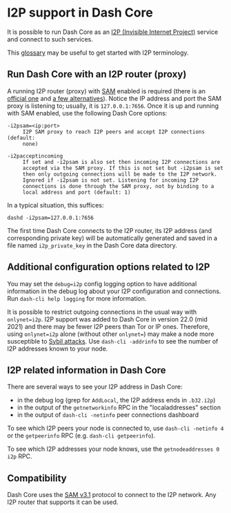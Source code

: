 # I2P support in Dash Core

It is possible to run Dash Core as an
[I2P (Invisible Internet Project)](https://en.wikipedia.org/wiki/I2P)
service and connect to such services.

This [glossary](https://geti2p.net/en/about/glossary) may be useful to get
started with I2P terminology.

## Run Dash Core with an I2P router (proxy)

A running I2P router (proxy) with [SAM](https://geti2p.net/en/docs/api/samv3)
enabled is required (there is an [official one](https://geti2p.net) and
[a few alternatives](https://en.wikipedia.org/wiki/I2P#Routers)). Notice the IP
address and port the SAM proxy is listening to; usually, it is
`127.0.0.1:7656`. Once it is up and running with SAM enabled, use the following
Dash Core options:

```
-i2psam=<ip:port>
     I2P SAM proxy to reach I2P peers and accept I2P connections (default:
     none)

-i2pacceptincoming
     If set and -i2psam is also set then incoming I2P connections are
     accepted via the SAM proxy. If this is not set but -i2psam is set
     then only outgoing connections will be made to the I2P network.
     Ignored if -i2psam is not set. Listening for incoming I2P
     connections is done through the SAM proxy, not by binding to a
     local address and port (default: 1)
```

In a typical situation, this suffices:

```
dashd -i2psam=127.0.0.1:7656
```

The first time Dash Core connects to the I2P router, its I2P address (and
corresponding private key) will be automatically generated and saved in a file
named `i2p_private_key` in the Dash Core data directory.

## Additional configuration options related to I2P

You may set the `debug=i2p` config logging option to have additional
information in the debug log about your I2P configuration and connections. Run
`dash-cli help logging` for more information.

It is possible to restrict outgoing connections in the usual way with
`onlynet=i2p`. I2P support was added to Dash Core in version 22.0 (mid 2021)
and there may be fewer I2P peers than Tor or IP ones. Therefore, using
`onlynet=i2p` alone (without other `onlynet=`) may make a node more susceptible
to [Sybil attacks](https://en.dash.it/wiki/Weaknesses#Sybil_attack). Use
`dash-cli -addrinfo` to see the number of I2P addresses known to your node.

## I2P related information in Dash Core

There are several ways to see your I2P address in Dash Core:
- in the debug log (grep for `AddLocal`, the I2P address ends in `.b32.i2p`)
- in the output of the `getnetworkinfo` RPC in the "localaddresses" section
- in the output of `dash-cli -netinfo` peer connections dashboard

To see which I2P peers your node is connected to, use `dash-cli -netinfo 4`
or the `getpeerinfo` RPC (e.g. `dash-cli getpeerinfo`).

To see which I2P addresses your node knows, use the `getnodeaddresses 0 i2p`
RPC.

## Compatibility

Dash Core uses the [SAM v3.1](https://geti2p.net/en/docs/api/samv3) protocol
to connect to the I2P network. Any I2P router that supports it can be used.

